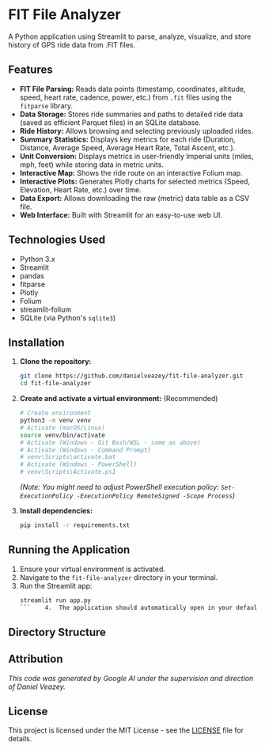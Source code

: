 # FIT File Analyzer

A Python application using Streamlit to parse, analyze, visualize, and store history of GPS ride data from .FIT files.

## Features

*   **FIT File Parsing:** Reads data points (timestamp, coordinates, altitude, speed, heart rate, cadence, power, etc.) from `.fit` files using the `fitparse` library.
*   **Data Storage:** Stores ride summaries and paths to detailed ride data (saved as efficient Parquet files) in an SQLite database.
*   **Ride History:** Allows browsing and selecting previously uploaded rides.
*   **Summary Statistics:** Displays key metrics for each ride (Duration, Distance, Average Speed, Average Heart Rate, Total Ascent, etc.).
*   **Unit Conversion:** Displays metrics in user-friendly Imperial units (miles, mph, feet) while storing data in metric units.
*   **Interactive Map:** Shows the ride route on an interactive Folium map.
*   **Interactive Plots:** Generates Plotly charts for selected metrics (Speed, Elevation, Heart Rate, etc.) over time.
*   **Data Export:** Allows downloading the raw (metric) data table as a CSV file.
*   **Web Interface:** Built with Streamlit for an easy-to-use web UI.

## Technologies Used

*   Python 3.x
*   Streamlit
*   pandas
*   fitparse
*   Plotly
*   Folium
*   streamlit-folium
*   SQLite (via Python's `sqlite3`)

## Installation

1.  **Clone the repository:**
    ```bash
    git clone https://github.com/danielveazey/fit-file-analyzer.git
    cd fit-file-analyzer
    ```

2.  **Create and activate a virtual environment:** (Recommended)
    ```bash
    # Create environment
    python3 -m venv venv
    # Activate (macOS/Linux)
    source venv/bin/activate
    # Activate (Windows - Git Bash/WSL - same as above)
    # Activate (Windows - Command Prompt)
    # venv\Scripts\activate.bat
    # Activate (Windows - PowerShell)
    # venv\Scripts\Activate.ps1
    ```
    *(Note: You might need to adjust PowerShell execution policy: `Set-ExecutionPolicy -ExecutionPolicy RemoteSigned -Scope Process`)*

3.  **Install dependencies:**
    ```bash
    pip install -r requirements.txt
    ```

## Running the Application

1.  Ensure your virtual environment is activated.
2.  Navigate to the `fit-file-analyzer` directory in your terminal.
3.  Run the Streamlit app:
    ```bash
    streamlit run app.py
    ```    4.  The application should automatically open in your default web browser.

## Directory Structure



## Attribution

*This code was generated by Google AI under the supervision and direction of Daniel Veazey.*

## License

This project is licensed under the MIT License - see the [LICENSE](LICENSE) file for details.
